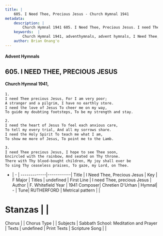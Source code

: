 ```yaml
---
title: |
    605. I Need Thee, Precious Jesus - Church Hymnal 1941
metadata:
    description: |
        Church Hymnal 1941 605. I Need Thee, Precious Jesus. I need Thee precious Jesus, For I am very poor; A stranger and a pilgrim, I have no earthly store. I need the love of Jesus To cheer me on my way, To guide my doubting footsteps, To be my strength and stay. 
    keywords:  |
        Church Hymnal 1941, adventhymnals, advent hymnals, I Need Thee, Precious Jesus, I need Thee, precious Jesus. 
    author: Brian Onang'o
---
```


#### Advent Hymnals
## 605. I NEED THEE, PRECIOUS JESUS
####  Church Hymnal 1941,

```txt
1.
I need Thee precious Jesus, For I am very poor;
A stranger and a pilgrim, I have no earthly store.
I need the love of Jesus To cheer me on my way,
To guide my doubting footsteps, To be my strength and stay.

2.
I need the heart of Jesus To feel each anxious care,
To tell my every trial, And all my sorrows share. 
I need the Holy Spirit To teach me what I am,
To show me more of Jesus, To point me to the Lamb.

3.
I need Thee precious Jesus, I hope to see Thee soon,
Encircled with the rainbow, And seated on Thy throne.
There with Thy blood-bought children, My joy shall ever be
To sing Thy ceaseless praises, To gaze, my Lord, on Thee.

```

- |   -  |
-------------|------------|
Title | I Need Thee, Precious Jesus |
Key | F Major |
Titles | undefined |
First Line | I need Thee, precious Jesus |
Author | F. Whitefield
Year | 1941
Composer| Chretien D'Urhan |
Hymnal|  - |
Tune| RUTHERFORD |
Metrical pattern | |
# Stanzas |  |
Chorus |  |
Chorus Type |  |
Subjects | Sabbath School: Meditation and Prayer |
Texts | undefined |
Print Texts | 
Scripture Song |  |
    
